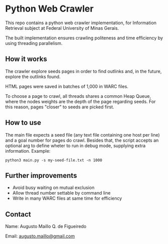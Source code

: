 # Python Web Crawler

This repo contains a python web crawler implementation, for Information Retrieval subject at Federal University of Minas Gerais.

The built implementation ensures crawling politeness and time efficiency by using threading parallelism.

## How it works

The crawler explore seeds pages in order to find outlinks and, in the future, explore the outlinks found. 

HTML pages were saved in batches of 1,000 in WARC files.

To choose a page to crawl, all threads shares a common Heap Queue, where the nodes weights are the depth of the page regarding seeds. For this reason, pages "closer" to seeds are picked first.

## How to use

The main file expects a seed file (any text file containing one host per line) and a goal number for pages do crawl. Besides that, the script accepts an optional arg to define wheter to run in debug mode, supplying extra information.
Example:

```
python3 main.py -s my-seed-file.txt -n 1000 
```

## Further improvements
* Avoid busy waiting on mutual exclusion
* Allow thread number settable by command line
* Write in many WARC files at same time for efficiency

## Contact

Name: Augusto Maillo Q. de Figueiredo

Email: augusto.maillo@gmail.com
